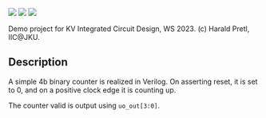 ![](../../workflows/gds/badge.svg) ![](../../workflows/docs/badge.svg) ![](../../workflows/test/badge.svg)

Demo project for KV Integrated Circuit Design, WS 2023. (c) Harald Pretl, IIC@JKU.

## Description

A simple 4b binary counter is realized in Verilog. On asserting reset, it is set to 0, and on a positive clock edge it is counting up.

The counter valid is output using `uo_out[3:0]`.


